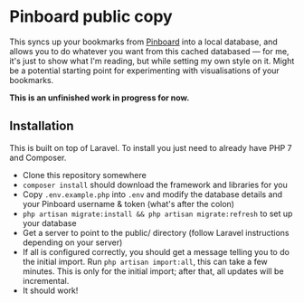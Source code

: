 # Pinboard public copy

This syncs up your bookmarks from [Pinboard](https://pinboard.in) into a local database, and allows you to do whatever you want from this cached databased — for me, it's just to show what I'm reading, but while setting my own style on it. Might be a potential starting point for experimenting with visualisations of your bookmarks.

**This is an unfinished work in progress for now.**

## Installation

This is built on top of Laravel. To install you just need to already have PHP 7 and Composer.

- Clone this repository somewhere
- `composer install` should download the framework and libraries for you
- Copy `.env.example.php` into `.env` and modify the database details and your Pinboard username & token (what's after the colon)
- `php artisan migrate:install && php artisan migrate:refresh` to set up your database
- Get a server to point to the public/ directory (follow Laravel instructions depending on your server)
- If all is configured correctly, you should get a message telling you to do the initial import. Run `php artisan import:all`, this can take a few minutes. This is only for the initial import; after that, all updates will be incremental.
- It should work!
